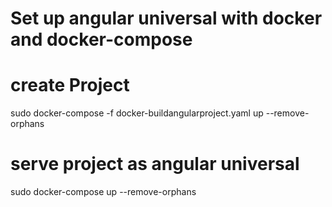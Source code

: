 # Set up  angular universal with docker and docker-compose

# create Project 
sudo docker-compose -f docker-buildangularproject.yaml up --remove-orphans

# serve project as angular universal
sudo docker-compose up --remove-orphans
